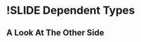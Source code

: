 !SLIDE
Dependent Types
===============
A Look At The Other Side
------------------------

<div style="display: none">

an advanced form of static typing

will be using agda, but conceptually equivalent to other dependently
typed languages

huge topic, will present a high-level version with an
emphasis on testing

!SLIDE
# Huh? #

<div style="display: none">

types at a rubyconf, what gives?

!SLIDE
# Trivial type guarantees #
  
    even : ℕ → Bool
    _*_ : ℕ → ℕ → ℕ
    isWeekend : Day → Bool

<div style="display: none">

familiar type systems only protect against limited classes of
errors... arguably too limited to be useful
need to test logic anyway which catches these problems, so dynamic
languages like ruby are just as fine of an option

of course, the ability to create custom types & types nested in other
types makes type signature complexity add up and be a useful
assurance, but i digress

this presentation is NOT about trivial type guarantees

!SLIDE bullets
# Ruby culture of testing #

* unit tests
* integration tests
* library tests
* framework tests
* end-user application tests

<div style="display: none">

TDD, BDD, tons of test libraries, cucumber, etc
fair to say that rubyists care about testing

with so much thought, time & energy spent on testing, it is worth
exploring languages which make it easier & possible to express more
meaningful guarantees

so... rubyists care about writing correct software

!SLIDE subsection
# Why #

<div style="display: none">

i arrived to this after a lifelong frustration of not being able to
write trustworthy large software applications that i could not
pinpoint the cause of exactly

it takes a lot of willpower to admit that the way you've been thinking
all your life has been wrong, and there is a better way, and that is
how i feel now about dynamically typed languages (as well as
trivial statical typing)

i think that this type theory is industry-changing, not some
interesting but ultimately irrelevant topic... from my perspective
most other languages & code written in them are legacy

...if you're watching this and have an instinctive negative
defensive mental reaction... i completely understand where you're
coming from... i invite you instead to notice this irrational behavior
& instead ignore it in favor of an open mind

scaling application complexity
developing understandable & trustworthy large applications right now sucks

many other arguments have been given in support of functional
languages such as easier parallelism, benefits of laziness, & benefits
of modularity

this will instead present an argument of easier and better testing

... now go into the current open problems & solutions for them

!SLIDE
# Ruby VS purely functional

    # Ruby
    Kernel#puts
    String#reverse!

    -- Agda
    putStr : String → IO ⊤
    reverse! : String → Monad String

<div style="display: none">

Ruby unrestricted mutation & metaprogramming... useful to write but
hard to reason about later

haskell-like purity... side-effects semantically restricted in type
signature via monads... this is not unique to dependent types,
e.g. haskell does the same

ruby uses ! convention to mark dangerous operations, and to a lesser
extent side effects

haskell instead uses language semantics to guarantee where side
effects can only possibly happen

can get a list of spots where a side-effect bug could have occurred
back... without this distinction testing/debugging is harder!

imagine how confusing a ? predicate method that mutates could
be... conventions are not enough

TODO: May want to mention simple non-dependent curry-howard here?

!SLIDE bullets
# Ruby test assertions

* comments of expected results
* boolean comparison & returned boolean
* boolean comparison & exception raised

// dynamic!! (at run time)
// the indicator we are left with of our "proven" fact is a boolean or
// a string, neither of which have a semantic, language-level, tie
// back to the assertion... "once you prove it, you lose it"

!SLIDE
# Agda test assertions

    fortyTwoIsEven : even 42 ≡ true
    fortyTwoIsEven = refl
    -- Checked

    typeCheckingError : even 1337 ≡ true
    typeCheckingError = refl
    -- /home/larrytheliquid/src/scotrubyconf/Tester.agda:27,21-25
    -- false != true of type Bool
    -- when checking that the expression refl has type false ≡ true

// normal boolean tests are transformer functions that return a
// bool... what that bool means is immediately lost to language
// semantics, and we must rely on the convention that the bool
// represented some previous check, prone to error

// static!! (at compile time)
// assertions happens at the type level

// this proof can be done automatically "by interpretation" when you
// mention refl, as even is called with specific & complete args

// refl acts as a first-class proof in the language of our assertion; we
// can store it in a variable, pass it around to other functions as
// arguments, etc

// if you are serious about testing, it's hard to go back to any language
// that can't semantically encode tests after dependent types

// i've been working on an agda project for 2 months that i haven't
// "run" once, just compiled... but i'm sure it works as it's fully tested!

!SLIDE
# Intuistionistic logic

*Classical logic:* every statement must inherently be true or false

*Intuistionistic logic:* a statement is only "true" if you have a
 proof for it

// the concept of the proof is a part of the semantics
// as we have seen, the intuistionistic approach has more value in a
// programming language

!SLIDE
# Propositional equality datatype

    data _≡_ {A : Set} (x : A) : A → Set where
      refl : x ≡ x

// will come back to this later, but only 2 lines of code for
// statically checked assertions!
// Also unifies both values

!SLIDE subsection
# Language basics

!SLIDE
# Coverage checking
TODO

// may seem limiting, but not when an emphasis on inductive
// ("recursive") definitions is placed that limit what you must write
out to the base & recursive cases

!SLIDE
# Termination checking
TODO

!SLIDE
# Magic inverse
TODO

!SLIDE
# Universal quantification
TODO

!SLIDE
# Existential quantification
TODO

!SLIDE
# Compositional tests/proofs/lemmas

// proofs are inherently compositional!

// unit tests can be reused literally in integration tests
// ... no more leaving it up to hope that the results of one confirm
// results in the other

// what is a unit test and what is an integration test is relative... can
// be at all levels between app code, library code, framework code,
// between web services, etc!
// ... cures the problem of the explosion of tiny services that must be
// somehow confirmed to work together

!SLIDE
# Libraries: code + proofs!

// think about how much time is wasted by starting from scratch with
// each project... a framework can come with universally quantified
// lemmas that you instantiate with your particular application

